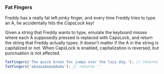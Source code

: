 ### Fat Fingers

Freddy has a really fat left pinky finger, and every time Freddy tries to type an A, he accidentally hits the *CapsLock key*!

Given a string that Freddy wants to type, emulate the keyboard misses where each A supposedly pressed is replaced with CapsLock, and return the string that Freddy actually types. It doesn't matter if the A in the string is capitalized or not. When CapsLock is enabled, capitalization is reversed, but punctuation is not affected.

```javascript
fatFingers('The quick brown fox jumps over the lazy dog.'); // returns 'The quick brown fox jumps over the lZY DOG.'
fatFingers('aAaaaaAaaaAAaAa'); // returns ''
```
